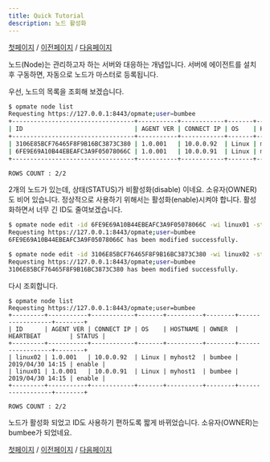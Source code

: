 ```yaml
---
title: Quick Tutorial
description: 노드 활성화
---
```


[첫페이지](QuickTutorial.md) / [이전페이지](QuickTutorial2.md) / [다음페이지](QuickTutorial4.md)

노드(Node)는 관리하고자 하는 서버와 대응하는 개념입니다.
서버에 에이전트를 설치 후 구동하면, 자동으로 노드가 마스터로 등록됩니다.

우선, 노드의 목록을 조회해 보겠습니다.

```sh
$ opmate node list
Requesting https://127.0.0.1:8443/opmate;user=bumbee
+----------------------------------+-----------+------------+-------+----------+-------+------------------+---------+
| ID                               | AGENT VER | CONNECT IP | OS    | HOSTNAME | OWNER | HEARTBEAT        | STATUS  |
+----------------------------------+-----------+------------+-------+----------+-------+------------------+---------+
| 3106E85BCF76465F8F9B16BC3873C380 | 1.0.001   | 10.0.0.92  | Linux | myhost2  |       | 2019/04/30 14:10 | disable |
| 6FE9E69A10B44EBEAFC3A9F05078066C | 1.0.001   | 10.0.0.91  | Linux | myhost1  |       | 2019/04/30 14:10 | disable |
+----------------------------------+-----------+------------+-------+----------+-------+------------------+---------+

ROWS COUNT : 2/2
```

2개의 노드가 있는데, 상태(STATUS)가 비활성화(disable) 이네요.
소유자(OWNER)도 비어 있습니다.
정상적으로 사용하기 위해서는 활성화(enable)시켜야 합니다.
활성화하면서 너무 긴 ID도 줄여보겠습니다.

```sh
$ opmate node edit -id 6FE9E69A10B44EBEAFC3A9F05078066C -wi linux01 -st E
Requesting https://127.0.0.1:8443/opmate;user=bumbee
6FE9E69A10B44EBEAFC3A9F05078066C has been modified successfully.

$ opmate node edit -id 3106E85BCF76465F8F9B16BC3873C380 -wi linux02 -st E
Requesting https://127.0.0.1:8443/opmate;user=bumbee
3106E85BCF76465F8F9B16BC3873C380 has been modified successfully.
```

다시 조회합니다.

```
$ opmate node list
Requesting https://127.0.0.1:8443/opmate;user=bumbee
+---------+-----------+------------+-------+----------+--------+------------------+--------+
| ID      | AGENT VER | CONNECT IP | OS    | HOSTNAME | OWNER  | HEARTBEAT        | STATUS |
+---------+-----------+------------+-------+----------+--------+------------------+--------+
| linux02 | 1.0.001   | 10.0.0.92  | Linux | myhost2  | bumbee | 2019/04/30 14:15 | enable |
| linux01 | 1.0.001   | 10.0.0.91  | Linux | myhost1  | bumbee | 2019/04/30 14:15 | enable |
+---------+-----------+------------+-------+----------+--------+------------------+--------+

ROWS COUNT : 2/2
```

노드가 활성화 되었고 ID도 사용하기 편하도록 짧게 바뀌었습니다.
소유자(OWNER)는 bumbee가 되었네요.

[첫페이지](QuickTutorial.md) / [이전페이지](QuickTutorial2.md) / [다음페이지](QuickTutorial4.md)
